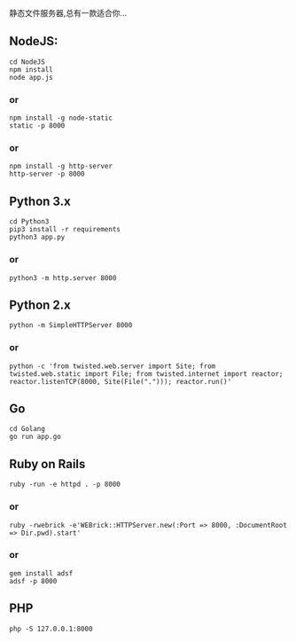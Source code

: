 静态文件服务器,总有一款适合你...

## NodeJS:

    cd NodeJS
    npm install
    node app.js

### or

    npm install -g node-static
    static -p 8000

### or
    
    npm install -g http-server
    http-server -p 8000

## Python 3.x

    cd Python3
    pip3 install -r requirements
    python3 app.py

### or

    python3 -m http.server 8000

## Python 2.x

    python -m SimpleHTTPServer 8000

### or

    python -c 'from twisted.web.server import Site; from twisted.web.static import File; from twisted.internet import reactor; reactor.listenTCP(8000, Site(File("."))); reactor.run()'

## Go

    cd Golang
    go run app.go

## Ruby on Rails

    ruby -run -e httpd . -p 8000

### or

    ruby -rwebrick -e'WEBrick::HTTPServer.new(:Port => 8000, :DocumentRoot => Dir.pwd).start'

### or

    gem install adsf
    adsf -p 8000

## PHP

    php -S 127.0.0.1:8000
